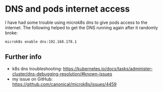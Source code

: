 # DNS and pods internet access

I have had some trouble using microk8s dns to give pods access to the internet. The following helped to get the DNS running again after it randomly broke:

```sh
microk8s enable dns:192.168.178.1
```

## Further info
- k8s dns troubleshooting: https://kubernetes.io/docs/tasks/administer-cluster/dns-debugging-resolution/#known-issues
- my issue on GitHub: https://github.com/canonical/microk8s/issues/4459